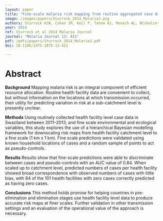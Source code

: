```yaml
---
layout: paper
title: "Fine-scale malaria risk mapping from routine aggregated case data"
image: /images/papers/Sturrock_2014_MalariaJ.png
authors: Sturrock HJW, Cohen JM, Keil P, Tatem AJ, Menach AL, Ntshalinthsali NE, Hsiang MS & Gosling RD
year: 2014
ref: Sturrock et al 2014 Malaria Journal
journal: "Malaria Journal 13: 421"
pdf: /pdfs/papers/Sturrock_2014_MalariaJ.pdf
doi: 10.1186/1475-2875-13-421

---
```


# Abstract

**Background**
Mapping malaria risk is an integral component of efficient resource allocation. Routine health facility data are convenient to collect, but without information on the locations at which transmission occurred, their utility for predicting variation in risk at a sub-catchment level is presently unclear.

**Methods**
Using routinely collected health facility level case data in Swaziland between 2011–2013, and fine scale environmental and ecological variables, this study explores the use of a hierarchical Bayesian modelling framework for downscaling risk maps from health facility catchment level to a fine scale (1 km x 1 km). Fine scale predictions were validated using known household locations of cases and a random sample of points to act as pseudo-controls.

**Results**
Results show that fine-scale predictions were able to discriminate between cases and pseudo-controls with an AUC value of 0.84. When scaled up to catchment level, predicted numbers of cases per health facility showed broad correspondence with observed numbers of cases with little bias, with 84 of the 101 health facilities with zero cases correctly predicted as having zero cases.

**Conclusions**
This method holds promise for helping countries in pre-elimination and elimination stages use health facility level data to produce accurate risk maps at finer scales. Further validation in other transmission settings and an evaluation of the operational value of the approach is necessary.
